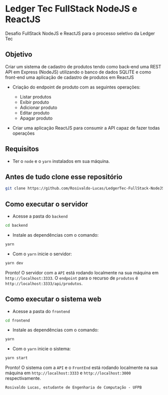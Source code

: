 # Ledger Tec FullStack NodeJS e ReactJS
Desafio FullStack NodeJS e ReactJS para o processo seletivo da Ledger Tec

## Objetivo

Criar um sistema de cadastro de produtos tendo como back-end uma REST API em Express (NodeJS) utilizando o banco de dados SQLITE e como front-end uma aplicação de cadastro de produtos em ReactJS

- Criação do endpoint de produto com as seguintes operações:
  - Listar produtos
  - Exibir produto
  - Adicionar produto
  - Editar produto
  - Apagar produto
  
- Criar uma aplicação ReactJS para consumir a API capaz de fazer todas operações

## Requisitos

- Ter o `node` e o `yarn` instalados em sua máquina.

## Antes de tudo clone esse repositório

```bash
git clone https://github.com/Rosivaldo-Lucas/LedgerTec-FullStack-NodeJS.git
```

## Como executar o servidor

- Acesse a pasta do `backend`

```bash
cd backend
```

- Instale as dependências com o comando:

```bash
yarn
```

- Com o `yarn` inicie o servidor:

```bash
yarn dev
```

Pronto! O servidor com a `API` está rodando localmente na sua máquina em `http://localhost:3333`. O `endpoint` para o recurso de `produtos` é `http://localhost:3333/api/produtos`.

## Como executar o sistema web

- Acesse a pasta do `frontend`

```bash
cd frontend
```

- Instale as dependências com o comando:

```bash
yarn
```

- Com o `yarn` inicie o sistema:

```bash
yarn start
```

Pronto! O sistema com a `API` e o `FrontEnd` está rodando localmente na sua máquina em `http://localhost:3333` e `http://localhost:3000` respectivamente.

`Rosivaldo Lucas, estudante de Engenharia de Computação - UFPB`
